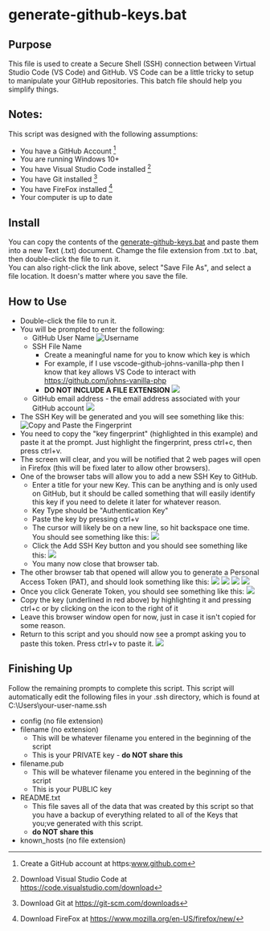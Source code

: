 # generate-github-keys.bat

## Purpose
This file is used to create a Secure Shell (SSH) connection between Virtual Studio Code (VS Code) and GitHub.  VS Code can be a little tricky to setup to manipulate your GitHub repositories.  This batch file should help you simplify things.

## Notes:
This script was designed with the following assumptions:
- You have a GitHub Account [^1]
- You are running Windows 10+
- You have Visual Studio Code installed [^2]
- You have Git installed [^3]
- You have FireFox installed [^4]
- Your computer is up to date

## Install
You can copy the contents of the [generate-github-keys.bat](ssh-keygen/generate-github-keys.bat) and paste them into a new Text (.txt) document.  Chamge the file extension from .txt to .bat, then double-click the file to run it.  
You can also right-click the link above, select "Save File As", and select a file location.
It doesn's matter where you save the file.
  
## How to Use
- Double-click the file to run it.
- You will be prompted to enter the following:
  - GitHub User Name
  ![Username](https://github.com/johns-vanilla-php/bat-various-batch-files/blob/bc3293cf8cc2c1ec25259e07280bb8146748f525/ssh-keygen/resources/example-1.png)
  - SSH File Name
    - Create a meaningful name for you to know which key is which
    - For example, if I use vscode-github-johns-vanilla-php then I know that key allows VS Code to interact with https://github.com/johns-vanilla-php
    - **DO NOT INCLUDE A FILE EXTENSION**
    ![](https://github.com/johns-vanilla-php/bat-various-batch-files/blob/18c24e3a47ac9d2981325626ef40d28a59834f30/ssh-keygen/resources/example-2.png)
  - GitHub email address - the email address associated with your GitHub account
  ![](https://github.com/johns-vanilla-php/bat-various-batch-files/blob/18c24e3a47ac9d2981325626ef40d28a59834f30/ssh-keygen/resources/example-3.png)
- The SSH Key will be generated and you will see something like this:
![Copy and Paste the Fingerprint](https://github.com/johns-vanilla-php/bat-various-batch-files/blob/18c24e3a47ac9d2981325626ef40d28a59834f30/ssh-keygen/resources/example-4.png)
- You need to copy the "key fingerprint" (highlighted in this example) and paste it at the prompt.  Just highlight the fingerprint, press ctrl+c, then press ctrl+v.
- The screen will clear, and you will be notified that 2 web pages will open in Firefox (this will be fixed later to allow other browsers).
- One of the browser tabs will allow you to add a new SSH Key to GitHub.
  - Enter a title for your new Key.  This can be anything and is only used on GitHub, but it should be called something that will easily identify this key if you need to delete it later for whatever reason.
  - Key Type should be "Authentication Key"
  - Paste the key by pressing ctrl+v
  - The cursor will likely be on a new line, so hit backspace one time.  You should see something like this:
  ![](https://github.com/johns-vanilla-php/bat-various-batch-files/blob/18c24e3a47ac9d2981325626ef40d28a59834f30/ssh-keygen/resources/example-6.png)
  - Click the Add SSH Key button and you should see something like this:
  ![](https://github.com/johns-vanilla-php/bat-various-batch-files/blob/18c24e3a47ac9d2981325626ef40d28a59834f30/ssh-keygen/resources/example-7.png)
  - You many now close that browser tab.
- The other browser tab that opened will allow you to generate a Personal Access Token (PAT), and should look something like this:
![](https://github.com/johns-vanilla-php/bat-various-batch-files/blob/18c24e3a47ac9d2981325626ef40d28a59834f30/ssh-keygen/resources/example-9.png)
![](https://github.com/johns-vanilla-php/bat-various-batch-files/blob/18c24e3a47ac9d2981325626ef40d28a59834f30/ssh-keygen/resources/example-10.png)
![](https://github.com/johns-vanilla-php/bat-various-batch-files/blob/18c24e3a47ac9d2981325626ef40d28a59834f30/ssh-keygen/resources/example-11.png)
![](https://github.com/johns-vanilla-php/bat-various-batch-files/blob/18c24e3a47ac9d2981325626ef40d28a59834f30/ssh-keygen/resources/example-12.png)
- Once you click Generate Token, you should see something like this:
![](https://github.com/johns-vanilla-php/bat-various-batch-files/blob/4f0fa87933c74cb8c326c04e89f768bd1c3f708f/ssh-keygen/resources/example-14.png)
- Copy the key (underlined in red above) by highlighting it and pressing ctrl+c or by clicking on the icon to the right of it
- Leave this browser window open for now, just in case it isn't copied for some reason.
- Return to this script and you should now see a prompt asking you to paste this token.  Press ctrl+v to paste it.
![](https://github.com/johns-vanilla-php/bat-various-batch-files/blob/18c24e3a47ac9d2981325626ef40d28a59834f30/ssh-keygen/resources/example-16.png)

## Finishing Up
Follow the remaining prompts to complete this script.  This script will automatically edit the following files in your .ssh directory, which is found at C:\Users\your-user-name\.ssh
- config (no file extension)
- filename (no extension)
  - This will be whatever filename you entered in the beginning of the script
  - This is your PRIVATE key - **do NOT share this**
- filename.pub
  - This will be whatever filename you entered in the beginning of the script
  - This is your PUBLIC key
- README.txt
  - This file saves all of the data that was created by this script so that you have a backup of everything related to all of the Keys that you;ve generated with this script.
  - **do NOT share this**
- known_hosts (no file extension)


[^1]: Create a GitHub account at https:www.github.com
[^2]: Download Visual Studio Code at https://code.visualstudio.com/download
[^3]: Download Git at https://git-scm.com/downloads
[^4]: Download FireFox at https://www.mozilla.org/en-US/firefox/new/
